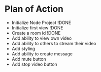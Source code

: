 # Plan of Action

- Initialize Node Project !DONE
- Initialize first view !DONE
- Create a room id !DONE
- Add ability to view own video
- Add ability  to others  to stream their video
- Add styling 
- Add ability to create message
- Add mute button
- Add stop video button